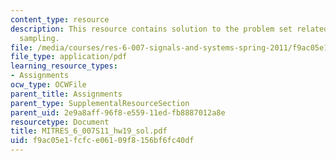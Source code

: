 ```yaml
---
content_type: resource
description: This resource contains solution to the problem set related to discrete-time
  sampling.
file: /media/courses/res-6-007-signals-and-systems-spring-2011/f9ac05e1fcfce06109f8156bf6fc40df_MITRES_6_007S11_hw19_sol.pdf
file_type: application/pdf
learning_resource_types:
- Assignments
ocw_type: OCWFile
parent_title: Assignments
parent_type: SupplementalResourceSection
parent_uid: 2e9a8aff-96f8-e559-11ed-fb8887012a8e
resourcetype: Document
title: MITRES_6_007S11_hw19_sol.pdf
uid: f9ac05e1-fcfc-e061-09f8-156bf6fc40df
---
```

